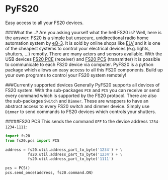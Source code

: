 # PyFS20
Easy access to all your FS20 devices.

###What the...?
Are you asking yourself what the hell FS20 is? Well, here is the answer: FS20 is a simple but unsecure, unidirectional radio home automation system by [eQ-3](http://www.eQ-3.de). It is sold by online shops like [ELV](http://www.elv.de/fs20-funkschaltsystem.html) and it is one of the cheapest systems to control your electrical devices (e.g. lights, shutters, ...) remotly. There are many actors and sensors available. With the USB devices [FS20 PCE](http://www.elv.de/output/controller.aspx?cid=74&detail=10&detail2=41481) (receiver) and [FS20 PCS](http://www.elv.de/output/controller.aspx?cid=74&detail=10&detail2=29530) (transmitter) it is possible to communicate to each FS20 device via computer. PyFS20 is a python package which allows an easy access to all this FS20 components. Build up your own programs to control your FS20 system remotely!

###Currently supported devices
Generally PyFS20 supports all devices of FS20 system. With the sub-packages ``PCE`` and ``PCS`` you can receive or send every command which is supported by the FS20 protocol. There are also the sub-packages ``Switch`` and ``Dimmer``. These are wrappers to have an abstract access to every FS20 switch and dimmer device. Simply use ``Dimmer`` to send commands to FS20 devices which controls your shutters.

#####FS20 PCS
This sends the command ``OFF`` to the device address ``1234-1234-1111``:
``` python
import fs20
from fs20.pcs import PCS

address = fs20.util.address_part_to_byte('1234') + \
          fs20.util.address_part_to_byte('1234') + \
          fs20.util.address_part_to_byte('1111')

pcs = PCS()
pcs.send_once(address, fs20.command.ON)
```